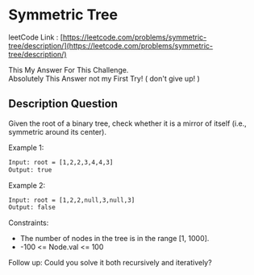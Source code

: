 # Symmetric Tree

leetCode Link : [https://leetcode.com/problems/symmetric-tree/description/](https://leetcode.com/problems/symmetric-tree/description/)

This My Answer For This Challenge.  
Absolutely This Answer not my First Try! ( don't give up! )

## Description Question

Given the root of a binary tree, check whether it is a mirror of itself (i.e., symmetric around its center).

Example 1:

```txt
Input: root = [1,2,2,3,4,4,3]
Output: true
```

Example 2:

```txt
Input: root = [1,2,2,null,3,null,3]
Output: false
```

Constraints:

- The number of nodes in the tree is in the range [1, 1000].
- -100 <= Node.val <= 100

Follow up: Could you solve it both recursively and iteratively?

